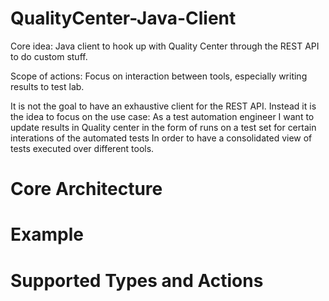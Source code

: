 # QualityCenter-Java-Client
Core idea:
Java client to hook up with Quality Center through the REST API to do custom stuff.

Scope of actions: Focus on interaction between tools, especially writing results to test lab.

It is not the goal to have an exhaustive client for the REST API. Instead it is the idea to focus on the use case:
As a test automation engineer
I want to update results in Quality center in the form of runs on a test set for certain interations of the automated tests
In order to have a consolidated view of tests executed over different tools.

# Core Architecture
# Example
# Supported Types and Actions
